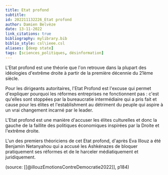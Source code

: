 ```yaml
---
title: Etat profond
subtitle:
id: 202211132226_Etat profond
author: Damien Belvèze
date: 13-11-2022
link_citations: true
bibliography: mylibrary.bib
biblio_style: csl\ieee.csl
aliases: [deep state]
tags: [sciences_politiques, désinformation]
---
```


L'Etat profond est une théorie que l'on retrouve dans la plupart des idéologies d'extrême droite à partir de la première décennie du 21ème siècle. 

Pour les dirigeants autoritaires, l'Etat Profond est l'excuse qui permet d'expliquer pourquoi les réformes entreprises ne fonctionnent pas : c'est qu'elles sont stoppées par la bureaucratie intermédiaire qui a pris fait et cause pour les élites et l'establishment au détriment du peuple qui aspire à un vrai changement incarné par le leader. 

L'Etat profond est une manière d'accuser les élites culturelles et donc la gauche de la faillite des politiques économiques inspirées par la Droite et l'extrême droite. 

L'un des premiers théoriciens de cet Etat profond, d'après Eva Illouz a été Benjamin Netanyahou qui a accusé les Ashkénazes de bloquer pratiquement ses réformes et de le harceler médiatiquement et juridiquement. 

(source: [[@illouzEmotionsContreDemocratie2022]], p184)









